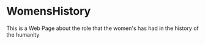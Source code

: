 # WomensHistory
This is a Web Page about the role that the women's has had in the history of the humanity
